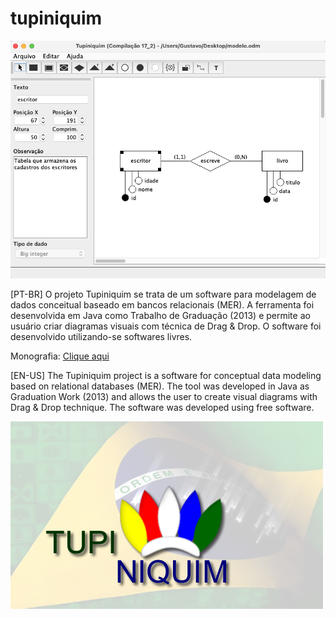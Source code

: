 # tupiniquim
![alt text](https://github.com/gqferreira/tupiniquim/blob/main/exemplo.png?raw=true)

[PT-BR]
O projeto Tupiniquim se trata de um software para modelagem de dados conceitual baseado em bancos relacionais (MER). A ferramenta foi desenvolvida em Java como Trabalho de Graduação (2013) e permite ao usuário criar diagramas visuais com técnica de Drag & Drop. O software foi desenvolvido utilizando-se softwares livres.

Monografia: [Clique aqui](http://arquivos.biblio.cps.sp.gov.br/a/133719.pdf?v=201815080235)

[EN-US]
The Tupiniquim project is a software for conceptual data modeling based on relational databases (MER). The tool was developed in Java as Graduation Work (2013) and allows the user to create visual diagrams with Drag & Drop technique. The software was developed using free software.


![alt text](https://github.com/gqferreira/tupiniquim/blob/main/tupiniquim.png?raw=true)
